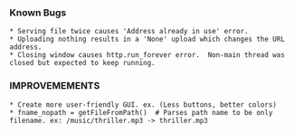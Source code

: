 ### Known Bugs
	* Serving file twice causes 'Address already in use' error. 
	* Uploading nothing results in a 'None' upload which changes the URL address.
	* Closing window causes http.run_forever error.  Non-main thread was closed but expected to keep running. 


### IMPROVEMEMENTS
	* Create more user-friendly GUI. ex. (Less buttons, better colors) 
	* fname_nopath = getFileFromPath()  # Parses path name to be only filename. ex: /music/thriller.mp3 -> thriller.mp3


